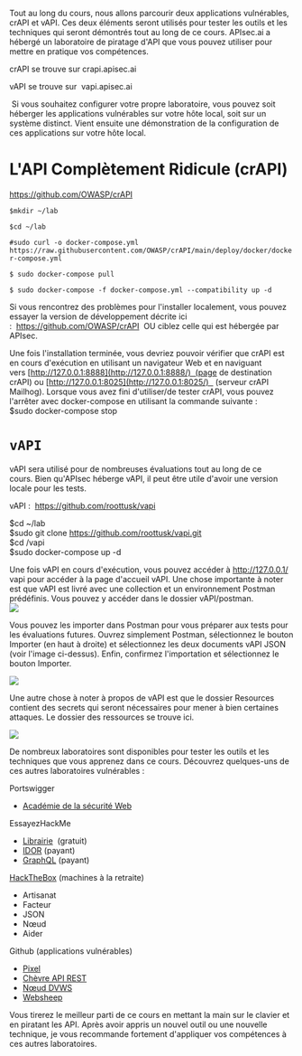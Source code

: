 Tout au long du cours, nous allons parcourir deux applications vulnérables, crAPI et vAPI. Ces deux éléments seront utilisés pour tester les outils et les techniques qui seront démontrés tout au long de ce cours. APIsec.ai a hébergé un laboratoire de piratage d'API que vous pouvez utiliser pour mettre en pratique vos compétences.

crAPI se trouve sur crapi.apisec.ai

vAPI se trouve sur  vapi.apisec.ai

 Si vous souhaitez configurer votre propre laboratoire, vous pouvez soit héberger les applications vulnérables sur votre hôte local, soit sur un système distinct. Vient ensuite une démonstration de la configuration de ces applications sur votre hôte local.

L'API Complètement Ridicule (crAPI)
===================================

<https://github.com/OWASP/crAPI>

`$mkdir ~/lab`

`$cd ~/lab`

`#sudo curl -o docker-compose.yml https://raw.githubusercontent.com/OWASP/crAPI/main/deploy/docker/docker-compose.yml`

`$ sudo docker-compose pull`

`$ sudo docker-compose -f docker-compose.yml --compatibility up -d`

Si vous rencontrez des problèmes pour l'installer localement, vous pouvez essayer la version de développement décrite ici :  <https://github.com/OWASP/crAPI>  OU ciblez celle qui est hébergée par APIsec.

Une fois l'installation terminée, vous devriez pouvoir vérifier que crAPI est en cours d'exécution en utilisant un navigateur Web et en naviguant vers [http://127.0.0.1:8888](http://127.0.0.1:8888/)  (page de destination crAPI) ou [http://127.0.0.1:8025](http://127.0.0.1:8025/)   (serveur crAPI Mailhog). Lorsque vous avez fini d'utiliser/de tester crAPI, vous pouvez l'arrêter avec docker-compose en utilisant la commande suivante :\
$sudo docker-compose stop

`vAPI`
======

vAPI sera utilisé pour de nombreuses évaluations tout au long de ce cours. Bien qu'APIsec héberge vAPI, il peut être utile d'avoir une version locale pour les tests.

vAPI :  <https://github.com/roottusk/vapi> 

$cd ~/lab\
$sudo git clone <https://github.com/roottusk/vapi.git>\
 $cd /vapi\
$sudo docker-compose up -d

Une fois vAPI en cours d'exécution, vous pouvez accéder à http://127.0.0.1/ vapi pour accéder à la page d'accueil vAPI. Une chose importante à noter est que vAPI est livré avec une collection et un environnement Postman prédéfinis. Vous pouvez y accéder dans le dossier vAPI/postman.\
![](https://kajabi-storefronts-production.kajabi-cdn.com/kajabi-storefronts-production/site/2147573912/products/H29aKnQQRDOJpNBHHGJv_postman1.png)

Vous pouvez les importer dans Postman pour vous préparer aux tests pour les évaluations futures. Ouvrez simplement Postman, sélectionnez le bouton Importer (en haut à droite) et sélectionnez les deux documents vAPI JSON (voir l'image ci-dessus). Enfin, confirmez l'importation et sélectionnez le bouton Importer.

![](https://kajabi-storefronts-production.kajabi-cdn.com/kajabi-storefronts-production/site/2147573912/products/7hfeGAPTtuy1XsdNnUqg_postman2.png)

Une autre chose à noter à propos de vAPI est que le dossier Resources contient des secrets qui seront nécessaires pour mener à bien certaines attaques. Le dossier des ressources se trouve ici.

![](https://kajabi-storefronts-production.kajabi-cdn.com/kajabi-storefronts-production/site/2147573912/products/H9dTPd6TRsWCNxIAQVDX_postman3.png)

De nombreux laboratoires sont disponibles pour tester les outils et les techniques que vous apprenez dans ce cours. Découvrez quelques-uns de ces autres laboratoires vulnérables :

Portswigger

-   [Académie de la sécurité Web](https://portswigger.net/web-security)

EssayezHackMe

-   [Librairie](https://tryhackme.com/room/bookstoreoc)  (gratuit)
-   [IDOR](https://tryhackme.com/room/idor) (payant)
-   [GraphQL](https://tryhackme.com/room/carpediem1) (payant)

[HackTheBox](https://www.hackthebox.com/hacker/hacking-labs) (machines à la retraite)

-   Artisanat
-   Facteur
-   JSON
-   Nœud
-   Aider

Github (applications vulnérables)

-   [Pixel](https://github.com/DevSlop/Pixi)
-   [Chèvre API REST](https://github.com/optiv/rest-api-goat)
-   [Nœud DVWS](https://github.com/snoopysecurity/dvws-node)
-   [Websheep](https://github.com/marmicode/websheep)

Vous tirerez le meilleur parti de ce cours en mettant la main sur le clavier et en piratant les API. Après avoir appris un nouvel outil ou une nouvelle technique, je vous recommande fortement d'appliquer vos compétences à ces autres laboratoires.
